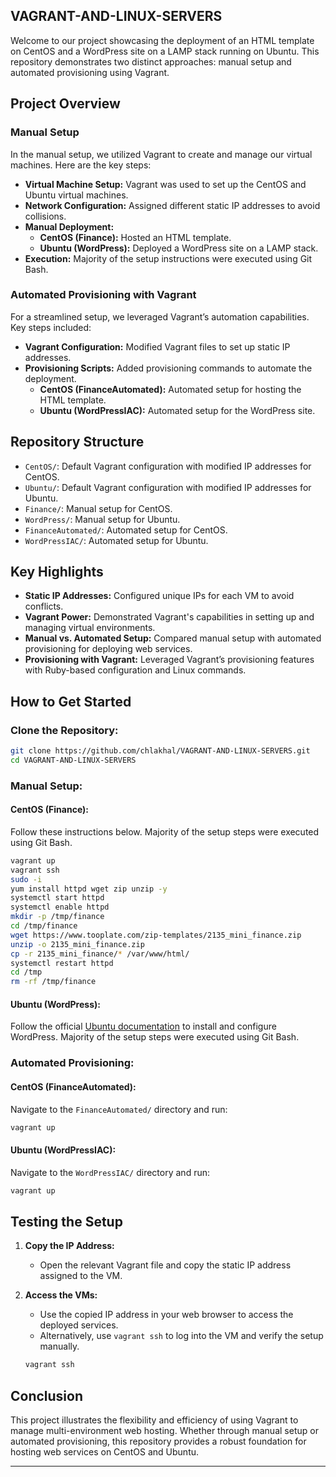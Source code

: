 ## VAGRANT-AND-LINUX-SERVERS


Welcome to our project showcasing the deployment of an HTML template on CentOS and a WordPress site on a LAMP stack running on Ubuntu. This repository demonstrates two distinct approaches: manual setup and automated provisioning using Vagrant.

## Project Overview

### Manual Setup
In the manual setup, we utilized Vagrant to create and manage our virtual machines. Here are the key steps:

- **Virtual Machine Setup:** Vagrant was used to set up the CentOS and Ubuntu virtual machines.
- **Network Configuration:** Assigned different static IP addresses to avoid collisions.
- **Manual Deployment:**
  - **CentOS (Finance):** Hosted an HTML template.
  - **Ubuntu (WordPress):** Deployed a WordPress site on a LAMP stack.
- **Execution:** Majority of the setup instructions were executed using Git Bash.

### Automated Provisioning with Vagrant
For a streamlined setup, we leveraged Vagrant’s automation capabilities. Key steps included:

- **Vagrant Configuration:** Modified Vagrant files to set up static IP addresses.
- **Provisioning Scripts:** Added provisioning commands to automate the deployment.
  - **CentOS (FinanceAutomated):** Automated setup for hosting the HTML template.
  - **Ubuntu (WordPressIAC):** Automated setup for the WordPress site.

## Repository Structure
- `CentOS/`: Default Vagrant configuration with modified IP addresses for CentOS.
- `Ubuntu/`: Default Vagrant configuration with modified IP addresses for Ubuntu.
- `Finance/`: Manual setup for CentOS.
- `WordPress/`: Manual setup for Ubuntu.
- `FinanceAutomated/`: Automated setup for CentOS.
- `WordPressIAC/`: Automated setup for Ubuntu.

## Key Highlights
- **Static IP Addresses:** Configured unique IPs for each VM to avoid conflicts.
- **Vagrant Power:** Demonstrated Vagrant's capabilities in setting up and managing virtual environments.
- **Manual vs. Automated Setup:** Compared manual setup with automated provisioning for deploying web services.
- **Provisioning with Vagrant:** Leveraged Vagrant’s provisioning features with Ruby-based configuration and Linux commands.

## How to Get Started

### Clone the Repository:
```sh
git clone https://github.com/chlakhal/VAGRANT-AND-LINUX-SERVERS.git
cd VAGRANT-AND-LINUX-SERVERS
```

### Manual Setup:
#### CentOS (Finance): 
Follow these instructions below. Majority of the setup steps were executed using Git Bash.
```sh
vagrant up
vagrant ssh
sudo -i
yum install httpd wget zip unzip -y
systemctl start httpd
systemctl enable httpd
mkdir -p /tmp/finance
cd /tmp/finance
wget https://www.tooplate.com/zip-templates/2135_mini_finance.zip
unzip -o 2135_mini_finance.zip
cp -r 2135_mini_finance/* /var/www/html/
systemctl restart httpd
cd /tmp
rm -rf /tmp/finance
```

#### Ubuntu (WordPress):
Follow the official [Ubuntu documentation](https://ubuntu.com/tutorials/install-and-configure-wordpress#1-overview) to install and configure WordPress. Majority of the setup steps were executed using Git Bash.

### Automated Provisioning:
#### CentOS (FinanceAutomated):
Navigate to the `FinanceAutomated/` directory and run:
```sh
vagrant up
```

#### Ubuntu (WordPressIAC):
Navigate to the `WordPressIAC/` directory and run:
```sh
vagrant up
```

## Testing the Setup

1. **Copy the IP Address:**
   - Open the relevant Vagrant file and copy the static IP address assigned to the VM.

2. **Access the VMs:**
   - Use the copied IP address in your web browser to access the deployed services.
   - Alternatively, use `vagrant ssh` to log into the VM and verify the setup manually.
   ```sh
   vagrant ssh
   ```

## Conclusion
This project illustrates the flexibility and efficiency of using Vagrant to manage multi-environment web hosting. Whether through manual setup or automated provisioning, this repository provides a robust foundation for hosting web services on CentOS and Ubuntu.

---

